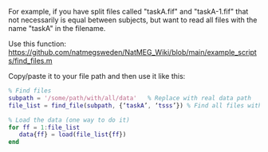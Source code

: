 For example, if you have split files called "taskA.fif" and "taskA-1.fif" that not necessarily is equal between subjects, but want to read all files with the name "taskA" in the filename.

Use this function: https://github.com/natmegsweden/NatMEG_Wiki/blob/main/example_scripts/find_files.m

Copy/paste it to your file path and then use it like this: 

````matlab
% Find files
subpath = '/some/path/with/all/data'   % Replace with real data path
file_list = find_file(subpath, {‘taskA’, ‘tsss’}) % Find all files with "taskA" and "tsss" in the filename

% Load the data (one way to do it)
for ff = 1:file_list
   data{ff} = load(file_list{ff})
end
````